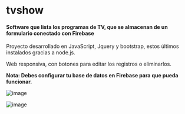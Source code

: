 # tvshow
#### Software que lista los programas de TV, que se almacenan de un formulario conectado con Firebase

Proyecto desarrollado en JavaScript, Jquery y bootstrap, estos últimos instalados gracias a node.js.

Web responsiva, con botones para editar los registros o eliminarlos.

**Nota: Debes configurar tu base de datos en Firebase para que pueda funcionar.** 

![image](https://user-images.githubusercontent.com/73005797/112849634-a34e5c00-907f-11eb-866c-2229651f19cf.png)

![image](https://user-images.githubusercontent.com/73005797/112849750-bcefa380-907f-11eb-89cc-9af6d0484d13.png)
